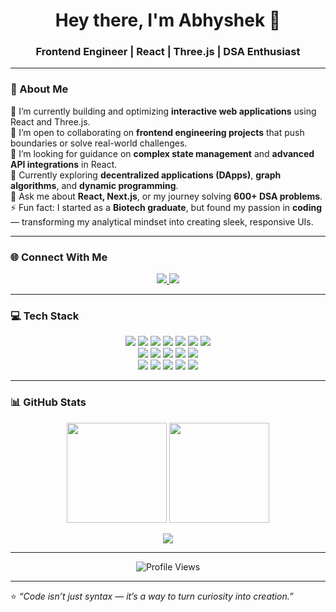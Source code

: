 <!-- Profile Header -->
<h1 align="center">Hey there, I'm Abhyshek 👋</h1>
<h3 align="center">Frontend Engineer | React | Three.js | DSA Enthusiast</h3>

---

### 💫 About Me  
🔭 I’m currently building and optimizing **interactive web applications** using React and Three.js.  
👯 I’m open to collaborating on **frontend engineering projects** that push boundaries or solve real-world challenges.  
🤝 I’m looking for guidance on **complex state management** and **advanced API integrations** in React.  
🌱 Currently exploring **decentralized applications (DApps)**, **graph algorithms**, and **dynamic programming**.  
💬 Ask me about **React, Next.js**, or my journey solving **600+ DSA problems**.  
⚡ Fun fact: I started as a **Biotech graduate**, but found my passion in **coding** — transforming my analytical mindset into creating sleek, responsive UIs.

---

### 🌐 Connect With Me  
<p align="center">
  <a href="https://www.linkedin.com/in/abhyshek-bhalaji-65324b208/">
    <img src="https://img.shields.io/badge/LinkedIn-%230077B5.svg?style=flat-square&logo=linkedin&logoColor=white"/>
  </a>
  <a href="https://x.com/Abhyyyy17">
    <img src="https://img.shields.io/badge/Twitter-%23000000.svg?style=flat-square&logo=x&logoColor=white"/>
  </a>
</p>

---

### 💻 Tech Stack  
<p align="center">
  <!-- Frontend -->
  <img src="https://img.shields.io/badge/React-%2320232a.svg?style=flat-square&logo=react&logoColor=%2361DAFB"/>
  <img src="https://img.shields.io/badge/Next.js-black?style=flat-square&logo=next.js&logoColor=white"/>
  <img src="https://img.shields.io/badge/Three.js-black?style=flat-square&logo=three.js&logoColor=white"/>
  <img src="https://img.shields.io/badge/TailwindCSS-%2338B2AC.svg?style=flat-square&logo=tailwind-css&logoColor=white"/>
  <img src="https://img.shields.io/badge/Framer-black?style=flat-square&logo=framer&logoColor=blue"/>
  <img src="https://img.shields.io/badge/Context--API-000000?style=flat-square&logo=react"/>
  <img src="https://img.shields.io/badge/Redux-%23593d88.svg?style=flat-square&logo=redux&logoColor=white"/>

  <!-- Backend -->
  <br/>
  <img src="https://img.shields.io/badge/Node.js-6DA55F?style=flat-square&logo=node.js&logoColor=white"/>
  <img src="https://img.shields.io/badge/Express.js-%23404d59.svg?style=flat-square&logo=express&logoColor=%2361DAFB"/>
  <img src="https://img.shields.io/badge/MongoDB-%234ea94b.svg?style=flat-square&logo=mongodb&logoColor=white"/>
  <img src="https://img.shields.io/badge/MySQL-4479A1.svg?style=flat-square&logo=mysql&logoColor=white"/>
  <img src="https://img.shields.io/badge/JWT-black?style=flat-square&logo=JSON%20web%20tokens"/>

  <!-- Others -->
  <br/>
  <img src="https://img.shields.io/badge/TypeScript-%23007ACC.svg?style=flat-square&logo=typescript&logoColor=white"/>
  <img src="https://img.shields.io/badge/JavaScript-%23323330.svg?style=flat-square&logo=javascript&logoColor=%23F7DF1E"/>
  <img src="https://img.shields.io/badge/Python-3670A0?style=flat-square&logo=python&logoColor=ffdd54"/>
  <img src="https://img.shields.io/badge/Appwrite-%23FD366E.svg?style=flat-square&logo=appwrite&logoColor=white"/>
  <img src="https://img.shields.io/badge/Web3.js-F16822?style=flat-square&logo=web3.js&logoColor=white"/>
</p>

---

### 📊 GitHub Stats  
<p align="center">
  <img src="https://github-readme-stats.vercel.app/api?username=Abhyshekbhalaji&theme=react&hide_border=false&show_icons=true" height="160"/>
  <img src="https://github-readme-streak-stats.herokuapp.com/?user=Abhyshekbhalaji&theme=react&hide_border=false" height="160"/>
</p>

<p align="center">
  <img src="https://github-readme-stats.vercel.app/api/top-langs/?username=Abhyshekbhalaji&theme=react&hide_border=false&layout=compact"/>
</p>

---

<p align="center">
  <img src="https://komarev.com/ghpvc/?username=Abhyshekbhalaji&label=Profile%20Views&color=0e75b6&style=flat" alt="Profile Views" />
</p>


---

⭐ *“Code isn’t just syntax — it’s a way to turn curiosity into creation.”*  
